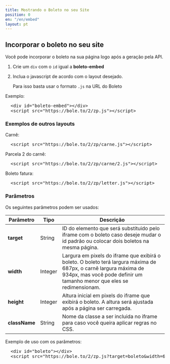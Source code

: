 ```yaml
---
title: Mostrando o Boleto no seu Site
position: 0
en: "/en/embed"
layout: pt
---
```


## Incorporar o boleto no seu site

Você pode incorporar o boleto na sua página logo após a geração pela API.

1. Crie um `div` com o `id` igual a **boleto-embed**

2. Inclua o javascript de acordo com o layout desejado.

    Para isso basta usar o formato `.js` na URL do Boleto

Exemplo:

<pre class="html">
  &lt;div id=&quot;boleto-embed&quot;&gt;&lt;/div&gt;
  &lt;script src=&quot;https://bole.to/2/zp.js&quot;&gt;&lt;/script&gt;
</pre>


### Exemplos de outros layouts

Carnê:

<pre class="html">
  &lt;script src=&quot;https://bole.to/2/zp/carne.js&quot;&gt;&lt;/script&gt;
</pre>

Parcela 2 do carnê:

<pre class="html">
  &lt;script src=&quot;https://bole.to/2/zp/carne/2.js&quot;&gt;&lt;/script&gt;
</pre>

Boleto fatura:

<pre class="html">
  &lt;script src=&quot;https://bole.to/2/zp/letter.js&quot;&gt;&lt;/script&gt;
</pre>

### Parâmetros

Os seguintes parâmetros podem ser usados:

<table class='table table-bordered'>
  <thead>
    <tr>
      <th>Parâmetro</th>
      <th>Tipo</th>
      <th>Descrição</th>
    </tr>
  </thead>
  <tbody>
    <tr>
      <td>
        <strong>target</strong>
      </td>
      <td>
        String
      </td>
      <td>
        ID do elemento que será substituido pelo iframe com o boleto caso deseje mudar o id padrão ou colocar dois boletos na mesma página.
      </td>
    </tr>
    <tr>
      <td>
        <strong>width</strong>
      </td>
      <td>
        Integer
      </td>
      <td>
        Largura em pixels do iframe que exibirá o boleto. O boleto terá largura máxima de 687px, o carnê largura máxima de 934px, mas você pode definir um tamanho menor que eles se redimensionam.
      </td>
    </tr>
    <tr>
      <td>
        <strong>height</strong>
      </td>
      <td>
        Integer
      </td>
      <td>
        Altura inicial em pixels do iframe que exibirá o boleto. A altura será ajustada após a página ser carregada.
      </td>
    </tr>
    <tr>
      <td>
        <strong>className</strong>
        <br/>
      </td>
      <td>
        String
      </td>
      <td>
        Nome da classe a ser incluida no iframe para caso você queira aplicar regras no CSS.
      </td>
    </tr>
  </tbody>
</table>

Exemplo de uso com os parâmetros:

<pre class="html">
  &lt;div id=&quot;boleto&quot;&gt;&lt;/div&gt;
  &lt;script src=&quot;https://bole.to/2/zp.js?target=boleto&amp;width=600&amp;height=700&amp;className=boleto_iframe&quot;&gt;&lt;/script&gt;
</pre>
